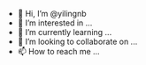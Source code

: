 - 👋 Hi, I’m @yilingnb
- 👀 I’m interested in ...
- 🌱 I’m currently learning ...
- 💞️ I’m looking to collaborate on ...
- 📫 How to reach me ...

<!---
yilingnb/yilingnb is a ✨ special ✨ repository because its `README.md` (this file) appears on your GitHub profile.
You can click the Preview link to take a look at your changes.
--->
